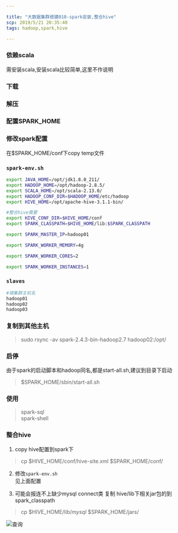 ```yaml
---

title: "大数据集群搭建010-spark安装,整合hive"
scp: 2019/5/21 20:35:40
tags: hadoop,spark,hive

---
```


### 依赖scala
需安装scala,安装scala比较简单,这里不作说明
### 下载
### 解压
### 配置SPARK_HOME
### 修改spark配置
在$SPARK_HOME/conf下copy temp文件
### `spark-env.sh`
```bash
export JAVA_HOME=/opt/jdk1.8.0_211/
export HADOOP_HOME=/opt/hadoop-2.8.5/
export SCALA_HOME=/opt/scala-2.13.0/
export HADOOP_CONF_DIR=$HADOOP_HOME/etc/hadoop
export HIVE_HOME=/opt/apache-hive-3.1.1-bin/

#整合hive需要
export HIVE_CONF_DIR=$HIVE_HOME/conf
export SPARK_CLASSPATH=$HIVE_HOME/lib:$SPARK_CLASSPATH

export SPARK_MASTER_IP=hadoop01

export SPARK_WORKER_MEMORY=4g

export SPARK_WORKER_CORES=2

export SPARK_WORKER_INSTANCES=1
```
### `slaves`
```bash
#填集群主机名
hadoop01
hadoop02
hadoop03
```
### 复制到其他主机
>sudo rsync -av spark-2.4.3-bin-hadoop2.7 hadoop02:/opt/  

### 启停
由于spark的启动脚本和hadoop同名,都是start-all.sh,建议到目录下启动
>$SPARK_HOME/sbin/start-all.sh

### 使用
>spark-sql  
spark-shell

### 整合hive
1. copy hive配置到spark下
>cp $HIVE_HOME/conf/hive-site.xml $SPARK_HOME/conf/
2. 修改`spark-env.sh`  
见上面配置  

3. 可能会报连不上缺少mysql connect类 复制 hive/lib下相关jar包的到spark_classpath
>cp $HIVE_HOME/lib/*mysql* $SPARK_HOME/jars/

![查询](http://ww1.sinaimg.cn/large/0066tqialy1g49vo54e85j30gm0g53zx.jpg)

